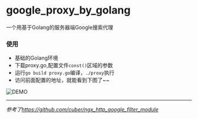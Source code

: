 # google_proxy_by_golang
一个用基于Golang的服务器端Google搜索代理

### 使用

- 基础的Golang环境
- 下载proxy.go,配置文件`const()`区域的参数
- 运行`go build proxy.go`编译，`./proxy`执行
- 访问前面配置的地址，就能看到下图了~~

![DEMO](https://github.com/lingmm/google_proxy_by_golang/raw/master/demo.png)

---

*参考了<https://github.com/cuber/ngx_http_google_filter_module>*

